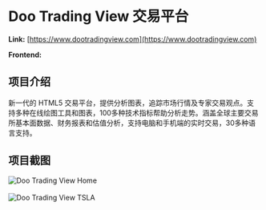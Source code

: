 # Doo Trading View 交易平台

**Link:** [https://www.dootradingview.com](https://www.dootradingview.com)

**Frontend:**
<Badge type="tip" text="TypeScript" />
<Badge type="tip" text="React" />
<Badge type="tip" text="Webpack" />
<Badge type="tip" text="UMI" />
<Badge type="tip" text="Ant Design" />
<Badge type="tip" text="WebSocket" />

## 项目介绍

新一代的 HTML5 交易平台，提供分析图表，追踪市场行情及专家交易观点。支持多种在线绘图工具和图表，100多种技术指标帮助分析走势。涵盖全球主要交易所基本面数据、财务报表和估值分析，支持电脑和手机端的实时交易，30多种语言支持。

## 项目截图

![Doo Trading View Home](/projects/doo-prime/trading-view-home.png)
<br />
<br />
![Doo Trading View TSLA](/projects/doo-prime/trading-view-tsla.png)
